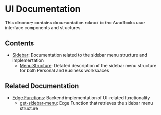 # UI Documentation

This directory contains documentation related to the AutoBooks user interface components and structures.

## Contents

- [Sidebar](./sidebar/): Documentation related to the sidebar menu structure and implementation
  - [Menu Structure](./sidebar/menu-structure.md): Detailed description of the sidebar menu structure for both Personal and Business workspaces

## Related Documentation

- [Edge Functions](../database/functions/edge_functions/): Backend implementation of UI-related functionality
  - [get-sidebar-menu](../database/functions/edge_functions/get-sidebar-menu.md): Edge Function that retrieves the sidebar menu structure
